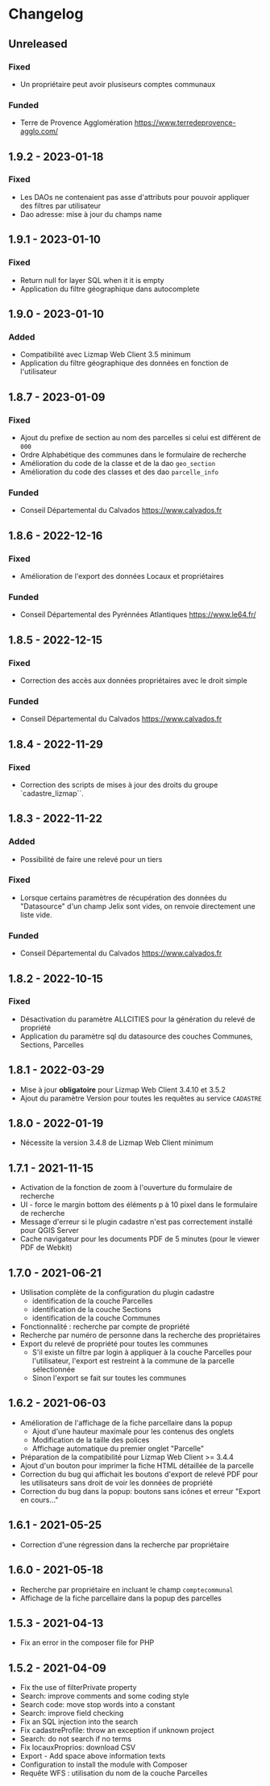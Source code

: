 # Changelog

## Unreleased

### Fixed

* Un propriétaire peut avoir plusiseurs comptes communaux

### Funded 

* Terre de Provence Agglomération https://www.terredeprovence-agglo.com/

## 1.9.2 - 2023-01-18

### Fixed

* Les DAOs ne contenaient pas asse d'attributs pour pouvoir appliquer des filtres par utilisateur
* Dao adresse: mise à jour du champs name

## 1.9.1 - 2023-01-10

### Fixed

* Return null for layer SQL when it it is empty
* Application du filtre géographique dans autocomplete

## 1.9.0 - 2023-01-10

### Added

* Compatibilité avec Lizmap Web Client 3.5 minimum
* Application du filtre géographique des données en fonction de l'utilisateur

## 1.8.7 - 2023-01-09

### Fixed

* Ajout du prefixe de section au nom des parcelles si celui est différent de `000`
* Ordre Alphabétique des communes dans le formulaire de recherche
* Amélioration du code de la classe et de la dao `geo_section`
* Amélioration du code des classes et des dao `parcelle_info`

### Funded

* Conseil Départemental du Calvados https://www.calvados.fr

## 1.8.6 - 2022-12-16

### Fixed

* Amélioration de l'export des données Locaux et propriétaires

### Funded

* Conseil Départemental des Pyrénnées Atlantiques https://www.le64.fr/

## 1.8.5 - 2022-12-15

### Fixed

* Correction des accès aux données propriétaires avec le droit simple

### Funded

* Conseil Départemental du Calvados https://www.calvados.fr

## 1.8.4 - 2022-11-29

### Fixed

* Correction des scripts de mises à jour des droits du groupe `cadastre_lizmap``.

## 1.8.3 - 2022-11-22

### Added

* Possibilité de faire une relevé pour un tiers

### Fixed

* Lorsque certains paramètres de récupération des données du "Datasource" d'un champ Jelix sont vides, on renvoie directement une liste vide.

### Funded

* Conseil Départemental du Calvados https://www.calvados.fr

## 1.8.2 - 2022-10-15

### Fixed

* Désactivation du paramètre ALLCITIES pour la génération du relevé de propriété
* Application du paramètre sql du datasource des couches Communes, Sections, Parcelles

## 1.8.1 - 2022-03-29

* Mise à jour **obligatoire** pour Lizmap Web Client 3.4.10 et 3.5.2
* Ajout du paramètre Version pour toutes les requêtes au service `CADASTRE`

## 1.8.0 - 2022-01-19

* Nécessite la version 3.4.8 de Lizmap Web Client minimum

## 1.7.1 - 2021-11-15

* Activation de la fonction de zoom à l'ouverture du formulaire de recherche
* UI - force le margin bottom des éléments p à 10 pixel dans le formulaire de recherche
* Message d'erreur si le plugin cadastre n'est pas correctement installé pour QGIS Server
* Cache navigateur pour les documents PDF de 5 minutes (pour le viewer PDF de Webkit)

## 1.7.0 - 2021-06-21

* Utilisation complète de la configuration du plugin cadastre
  - identification de la couche Parcelles
  - identification de la couche Sections
  - identification de la couche Communes
* Fonctionnalité : recherche par compte de propriété
* Recherche par numéro de personne dans la recherche des propriétaires
* Export du relevé de propriété pour toutes les communes
  - S'il existe un filtre par login à appliquer à la couche Parcelles pour l'utilisateur, l'export est restreint à la commune de la parcelle sélectionnée
  - Sinon l'export se fait sur toutes les communes

## 1.6.2 - 2021-06-03

* Amélioration de l'affichage de la fiche parcellaire dans la popup
  - Ajout d'une hauteur maximale pour les contenus des onglets
  - Modification de la taille des polices
  - Affichage automatique du premier onglet "Parcelle"
* Préparation de la compatibilité pour Lizmap Web Client >= 3.4.4
* Ajout d'un bouton pour imprimer la fiche HTML détaillée de la parcelle
* Correction du bug qui affichait les boutons d'export de relevé PDF pour les utilisateurs sans droit de voir les données de propriété
* Correction du bug dans la popup: boutons sans icônes et erreur "Export en cours..."

## 1.6.1 - 2021-05-25

* Correction d'une régression dans la recherche par propriétaire

## 1.6.0 - 2021-05-18

* Recherche par propriétaire en incluant le champ `comptecommunal`
* Affichage de la fiche parcellaire dans la popup des parcelles

## 1.5.3 - 2021-04-13

* Fix an error in the composer file for PHP

## 1.5.2 - 2021-04-09

* Fix the use of filterPrivate property
* Search: improve comments and some coding style
* Search code: move stop words into a constant
* Search: improve field checking
* Fix an SQL injection into the search
* Fix cadastreProfile: throw an exception if unknown project
* Search: do not search if no terms
* Fix locauxProprios: download CSV
* Export - Add space above information texts
* Configuration to install the module with Composer
* Requête WFS : utilisation du nom de la couche Parcelles
